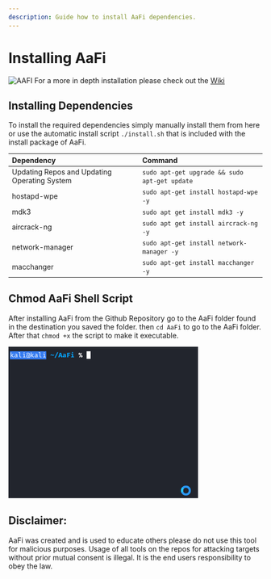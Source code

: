 ```yaml
---
description: Guide how to install AaFi dependencies.
---
```


# Installing AaFi
![AAFI](https://user-images.githubusercontent.com/49574294/113787890-780fe080-9701-11eb-9af6-4813a7985928.png)
For a more in depth installation please check out the [Wiki](https://docs.aafi.xyz "AaFi Wiki")
## Installing Dependencies

To install the required dependencies simply manually install them from here or use the automatic install script `./install.sh` that is included with the install package of AaFi.

| Dependency | Command |
| :--- | :--- |
| Updating Repos and Updating Operating System | `sudo apt-get upgrade && sudo apt-get update` |
| hostapd-wpe | `sudo apt-get install hostapd-wpe -y` |
| mdk3 | `sudo apt get install mdk3 -y` |
| aircrack-ng | `sudo apt get install aircrack-ng -y` |
| network-manager | `sudo apt-get install network-manager -y` |
| macchanger | `sudo apt-get install macchanger -y` |

## Chmod AaFi Shell Script

After installing AaFi from the Github Repository go to the AaFi folder found in the destination you saved the folder. then `cd AaFi` to go to the AaFi folder. After that `chmod +x` the script to make it executable.

![](.gitbook/assets/4oyxi9l7qr.gif)

## Disclaimer:

AaFi was created and is used to educate others please do not use this tool for malicious purposes. Usage of all tools on the repos for attacking targets without prior mutual consent is illegal. It is the end users responsibility to obey the law. 

